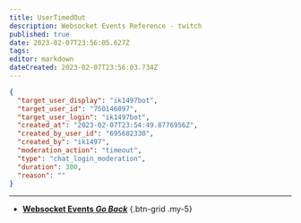 ```yaml
---
title: UserTimedOut
description: Websocket Events Reference - twitch
published: true
date: 2023-02-07T23:56:05.627Z
tags: 
editor: markdown
dateCreated: 2023-02-07T23:56:03.734Z
---
```


```json
{
  "target_user_display": "ik1497bot",
  "target_user_id": "750146097",
  "target_user_login": "ik1497bot",
  "created_at": "2023-02-07T23:54:49.8776956Z",
  "created_by_user_id": "695682330",
  "created_by": "ik1497",
  "moderation_action": "timeout",
  "type": "chat_login_moderation",
  "duration": 300,
  "reason": ""
}
```

---

- [<i class="mdi mdi-chevron-left"></i>**Websocket Events *Go Back***](/Servers-Clients/WebSocket-Server/Events)
{.btn-grid .my-5}